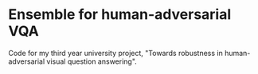 # Ensemble for human-adversarial VQA
Code for my third year university project, "Towards robustness in human-adversarial visual question answering".

